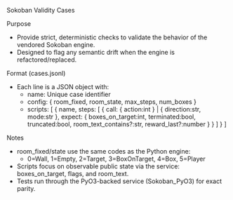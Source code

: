 Sokoban Validity Cases

Purpose
- Provide strict, deterministic checks to validate the behavior of the vendored Sokoban engine.
- Designed to flag any semantic drift when the engine is refactored/replaced.

Format (cases.jsonl)
- Each line is a JSON object with:
  - name: Unique case identifier
  - config: { room_fixed, room_state, max_steps, num_boxes }
  - scripts: [
      { name, steps: [
          { call: { action:int } | { direction:str, mode:str }, expect: { boxes_on_target:int, terminated:bool, truncated:bool, room_text_contains?:str, reward_last?:number } }
        ] }
    ]

Notes
- room_fixed/state use the same codes as the Python engine:
  - 0=Wall, 1=Empty, 2=Target, 3=BoxOnTarget, 4=Box, 5=Player
- Scripts focus on observable public state via the service: boxes_on_target, flags, and room_text.
- Tests run through the PyO3-backed service (Sokoban_PyO3) for exact parity.

